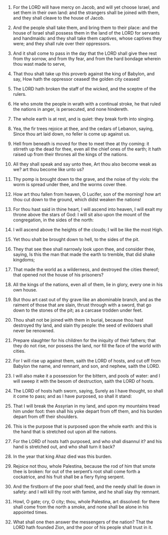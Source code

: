1. For the LORD will have mercy on Jacob, and will yet choose
Israel, and set them in their own land: and the strangers shall be
joined with them, and they shall cleave to the house of Jacob.

2. And the people shall take them, and bring them to their place:
and the house of Israel shall possess them in the land of the LORD for
servants and handmaids: and they shall take them captives, whose
captives they were; and they shall rule over their oppressors.

3. And it shall come to pass in the day that the LORD shall give
thee rest from thy sorrow, and from thy fear, and from the hard
bondage wherein thou wast made to serve,

4. That thou shalt take up
this proverb against the king of Babylon, and say, How hath the
oppressor ceased! the golden city ceased!

5. The LORD hath broken
the staff of the wicked, and the sceptre of the rulers.

6. He who smote the people in wrath with a continual stroke, he that
ruled the nations in anger, is persecuted, and none hindereth.

7. The whole earth is at rest, and is quiet: they break forth into
singing.

8. Yea, the fir trees rejoice at thee, and the cedars of Lebanon,
saying, Since thou art laid down, no feller is come up against us.

9. Hell from beneath is moved for thee to meet thee at thy coming:
it stirreth up the dead for thee, even all the chief ones of the
earth; it hath raised up from their thrones all the kings of the
nations.

10. All they shall speak and say unto thee, Art thou also become
weak as we? art thou become like unto us?

11. Thy pomp is brought
down to the grave, and the noise of thy viols: the worm is spread
under thee, and the worms cover thee.

12. How art thou fallen from heaven, O Lucifer, son of the morning!
how art thou cut down to the ground, which didst weaken the nations!

13. For thou hast said in thine heart, I will ascend into heaven, I
will exalt my throne above the stars of God: I will sit also upon the
mount of the congregation, in the sides of the north:

14. I will
ascend above the heights of the clouds; I will be like the most High.

15. Yet thou shalt be brought down to hell, to the sides of the pit.

16. They that see thee shall narrowly look upon thee, and consider
thee, saying, Is this the man that made the earth to tremble, that did
shake kingdoms;

17. That made the world as a wilderness, and
destroyed the cities thereof; that opened not the house of his
prisoners?

18. All the kings of the nations, even all of them, lie
in glory, every one in his own house.

19. But thou art cast out of thy grave like an abominable branch,
and as the raiment of those that are slain, thrust through with a
sword, that go down to the stones of the pit; as a carcase trodden
under feet.

20. Thou shalt not be joined with them in burial, because thou hast
destroyed thy land, and slain thy people: the seed of evildoers shall
never be renowned.

21. Prepare slaughter for his children for the iniquity of their
fathers; that they do not rise, nor possess the land, nor fill the
face of the world with cities.

22. For I will rise up against them, saith the LORD of hosts, and
cut off from Babylon the name, and remnant, and son, and nephew, saith
the LORD.

23. I will also make it a possession for the bittern, and pools of
water: and I will sweep it with the besom of destruction, saith the
LORD of hosts.

24. The LORD of hosts hath sworn, saying, Surely as I have thought,
so shall it come to pass; and as I have purposed, so shall it stand:

25. That I will break the Assyrian in my land, and upon my mountains
tread him under foot: then shall his yoke depart from off them, and
his burden depart from off their shoulders.

26. This is the purpose that is purposed upon the whole earth: and
this is the hand that is stretched out upon all the nations.

27. For the LORD of hosts hath purposed, and who shall disannul it?
and his hand is stretched out, and who shall turn it back?

28. In
the year that king Ahaz died was this burden.

29. Rejoice not thou, whole Palestina, because the rod of him that
smote thee is broken: for out of the serpent’s root shall come forth a
cockatrice, and his fruit shall be a fiery flying serpent.

30. And the firstborn of the poor shall feed, and the needy shall
lie down in safety: and I will kill thy root with famine, and he shall
slay thy remnant.

31. Howl, O gate; cry, O city; thou, whole Palestina, art dissolved:
for there shall come from the north a smoke, and none shall be alone
in his appointed times.

32. What shall one then answer the messengers of the nation? That
the LORD hath founded Zion, and the poor of his people shall trust in
it.